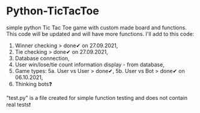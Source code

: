 # Python-TicTacToe
simple python Tic Tac Toe game with custom made board and functions.
This code will be updated and will have more functions.
I'll add to this code:
1. Winner checking > done✔ on 27.09.2021,
2. Tie checking > done✔ on 27.09.2021,
3. Database connection,
4. User win/lose/tie count information display - from database,
5. Game types:
  5a. User vs User > done✔,
  5b. User vs Bot > done✔ on 06.10.2021,
6. Thinking bots❓

"test.py" is a file created for simple function testing and does not contain real tests❗

